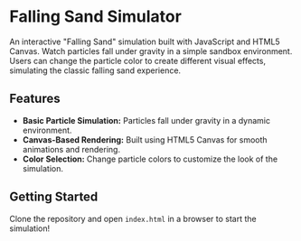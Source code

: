 # Falling Sand Simulator

An interactive "Falling Sand" simulation built with JavaScript and HTML5 Canvas. Watch particles fall under gravity in a simple sandbox environment. Users can change the particle color to create different visual effects, simulating the classic falling sand experience.

## Features
- **Basic Particle Simulation:** Particles fall under gravity in a dynamic environment.
- **Canvas-Based Rendering:** Built using HTML5 Canvas for smooth animations and rendering.
- **Color Selection:** Change particle colors to customize the look of the simulation.

## Getting Started
Clone the repository and open `index.html` in a browser to start the simulation!
